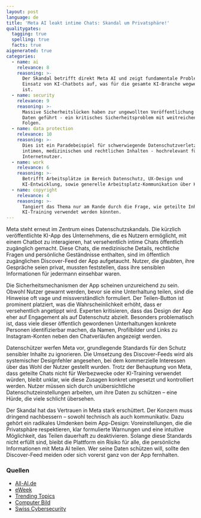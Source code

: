 ```yaml
---
layout: post
language: de
title: 'Meta AI leakt intime Chats: Skandal um Privatsphäre!'
qualitygates:
  tagging: true
  spelling: true
  facts: true
aigenerated: true
categories:
  - name: ai
    relevance: 8
    reasoning: >-
      Der Skandal betrifft direkt Meta AI und zeigt fundamentale Probleme beim
      Einsatz von KI-Chatbots auf, was für die gesamte KI-Branche wegweisend
      ist.
  - name: security
    relevance: 9
    reasoning: >-
      Massive Sicherheitslücken haben zur ungewollten Veröffentlichung sensibler
      Daten geführt - ein kritisches Sicherheitsproblem mit weitreichenden
      Folgen.
  - name: data protection
    relevance: 10
    reasoning: >-
      Dies ist ein Paradebeispiel für schwerwiegende Datenschutzverletzungen mit
      intimen, medizinischen und rechtlichen Inhalten - hochrelevant für alle
      Internetnutzer.
  - name: work
    relevance: 6
    reasoning: >-
      Betrifft Arbeitsplätze im Bereich Datenschutz, UX-Design und
      KI-Entwicklung, sowie generelle Arbeitsplatz-Kommunikation über KI-Tools.
  - name: copyright
    relevance: 4
    reasoning: >-
      Tangiert das Thema nur am Rande durch die Frage, wie geteilte Inhalte für
      KI-Training verwendet werden könnten.
---
```


Meta steht erneut im Zentrum eines Datenschutzskandals. Die kürzlich veröffentlichte KI-App des Unternehmens, die es Nutzern ermöglicht, mit einem Chatbot zu interagieren, hat versehentlich intime Chats öffentlich zugänglich gemacht. Diese Chats, die medizinische Details, rechtliche Fragen und persönliche Geständnisse enthalten, sind im öffentlich zugänglichen Discover-Feed der App aufgetaucht. Nutzer, die glaubten, ihre Gespräche seien privat, mussten feststellen, dass ihre sensiblen Informationen für jedermann einsehbar waren.

Die Sicherheitsmechanismen der App scheinen unzureichend zu sein. Obwohl Nutzer gewarnt werden, bevor sie eine Unterhaltung teilen, sind die Hinweise oft vage und missverständlich formuliert. Der Teilen-Button ist prominent platziert, was die Wahrscheinlichkeit erhöht, dass er versehentlich angetippt wird. Experten kritisieren, dass das Design der App eher auf Engagement als auf Datenschutz abzielt. Besonders problematisch ist, dass viele dieser öffentlich gewordenen Unterhaltungen konkrete Personen identifizierbar machen, da Namen, Profilbilder und Links zu Instagram-Konten neben den Chatverläufen angezeigt werden.

Datenschützer werfen Meta vor, grundlegende Standards für den Schutz sensibler Inhalte zu ignorieren. Die Umsetzung des Discover-Feeds wird als systemischer Designfehler angesehen, bei dem kommerzielle Interessen über das Wohl der Nutzer gestellt wurden. Trotz der Behauptung von Meta, dass geteilte Chats nicht für Werbezwecke oder KI-Training verwendet würden, bleibt unklar, wie diese Zusagen konkret umgesetzt und kontrolliert werden. Nutzer müssen sich durch unübersichtliche Datenschutzeinstellungen arbeiten, um ihre Daten zu schützen – eine Hürde, die viele schlicht übersehen.

Der Skandal hat das Vertrauen in Meta stark erschüttert. Der Konzern muss dringend nachbessern – sowohl technisch als auch kommunikativ. Dazu gehört ein radikales Umdenken beim App-Design: Voreinstellungen, die die Privatsphäre respektieren, klar formulierte Warnungen und eine intuitive Möglichkeit, das Teilen dauerhaft zu deaktivieren. Solange diese Standards nicht erfüllt sind, bleibt die Plattform ein Risiko für alle, die persönliche Informationen mit Meta AI teilen. Wer seine Daten schützen will, sollte den Discover-Feed meiden oder sich vorerst ganz von der App fernhalten.

### Quellen
- [All-AI.de](https://www.all-ai.de/news/topbeitraege/meta-leak-aifeed)
- [eWeek](https://www.eweek.com/news/meta-ai-chats-public-sensitive-data-privacy/)
- [Trending Topics](https://www.trendingtopics.eu/meta-ai-user-veroeffentlich-offenbar-unwissentlich-intime-prompts/)
- [Computer Bild](https://www.computerbild.de/artikel/cb-News-Internet-Private-Chats-bei-Meta-AI-sichtbar-39767625.html)
- [Swiss Cybersecurity](https://www.swisscybersecurity.net/news/2025-06-16/user-fuehren-intime-chats-mit-meta-ki-und-teilen-sie-mit-der-ganzen-welt)
